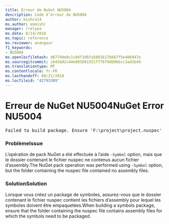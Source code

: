 ```yaml
---
title: Erreur de NuGet NU5004
description: Code d’erreur de NU5004
author: mishra14
ms.author: anmishr
manager: rrelyea
ms.date: 8/14/2018
ms.topic: reference
ms.reviewer: anangaur
f1_keywords:
- NU5004
ms.openlocfilehash: d67740e8c1c84f3d6fa5801617b667f5e406947e
ms.sourcegitcommit: c643dd2c44e085601551ff7079d696bcc3ad2b49
ms.translationtype: MT
ms.contentlocale: fr-FR
ms.lasthandoff: 08/21/2018
ms.locfileid: "42793309"
---
```

# <a name="nuget-error-nu5004"></a><span data-ttu-id="4f1c6-103">Erreur de NuGet NU5004</span><span class="sxs-lookup"><span data-stu-id="4f1c6-103">NuGet Error NU5004</span></span>
<pre>Failed to build package. Ensure 'F:\project\project.nuspec' includes assembly files. For help on building symbols package, visit http://docs.nuget.org/.</pre>

### <a name="issue"></a><span data-ttu-id="4f1c6-104">Problème</span><span class="sxs-lookup"><span data-stu-id="4f1c6-104">Issue</span></span>

<span data-ttu-id="4f1c6-105">L’opération de pack NuGet a été effectuée à l’aide `-Symbol` option, mais que le dossier contenant le fichier nuspec ne contenus aucun fichier d’assembly.</span><span class="sxs-lookup"><span data-stu-id="4f1c6-105">The NuGet pack operation was performed using `-Symbol` option, but the folder containing the nuspec file contained no assembly files.</span></span> 


### <a name="solution"></a><span data-ttu-id="4f1c6-106">Solution</span><span class="sxs-lookup"><span data-stu-id="4f1c6-106">Solution</span></span>

<span data-ttu-id="4f1c6-107">Lorsque vous créez un package de symboles, assurez-vous que le dossier contenant le fichier nuspec contient les fichiers d’assembly pour lequel les symboles doivent être empaquetées.</span><span class="sxs-lookup"><span data-stu-id="4f1c6-107">When building a symbols package, ensure that the folder containing the nuspec file contains assembly files for which the symbols need to be packaged.</span></span>


